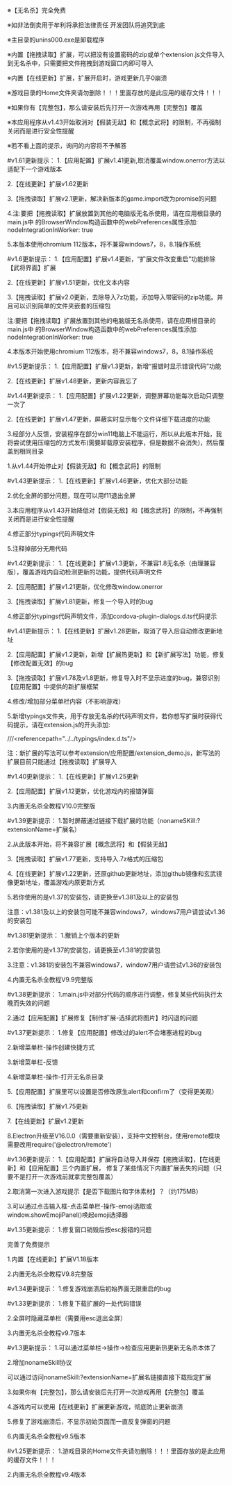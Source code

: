 ※【无名杀】完全免费

※如非法倒卖用于牟利将承担法律责任 开发团队将追究到底

※主目录的unins000.exe是卸载程序

※内置【拖拽读取】扩展，可以把没有设置密码的zip或单个extension.js文件导入到无名杀中，只需要把文件拖拽到游戏窗口内即可导入

※内置【在线更新】扩展，扩展开启时，游戏更新几乎0崩溃

※游戏目录的Home文件夹请勿删除！！！里面存放的是此应用的缓存文件！！！

※如果你有【完整包】，那么请安装后先打开一次游戏再用【完整包】覆盖

※本应用程序从v1.43开始取消对【假装无敌】和【概念武将】的限制，不再强制关闭而是进行安全性提醒

※若不看上面的提示，询问的内容将不予解答

#v1.61更新提示：
1.【应用配置】扩展v1.41更新,取消覆盖window.onerror方法以适配下一个游戏版本

2.【在线更新】扩展v1.62更新

3.【拖拽读取】扩展v2.1更新，解决新版本的game.import改为promise的问题

4.注:要把【拖拽读取】扩展放置到其他的电脑版无名杀使用，请在应用根目录的main.js中
的BrowserWindow构造函数中的webPreferences属性添加: nodeIntegrationInWorker: true

5.本版本使用chromium 112版本，将不兼容windows7，8，8.1操作系统

#v1.6更新提示：
1.【应用配置】扩展v1.4更新，“扩展文件改变重启”功能排除【武将界面】扩展

2.【在线更新】扩展v1.51更新，优化文本内容

3.【拖拽读取】扩展v2.0更新，去除导入7z功能，添加导入带密码的zip功能。并且可以识别简单的文件夹嵌套的压缩包

注:要把【拖拽读取】扩展放置到其他的电脑版无名杀使用，请在应用根目录的main.js中
的BrowserWindow构造函数中的webPreferences属性添加: nodeIntegrationInWorker: true

4.本版本开始使用chromium 112版本，将不兼容windows7，8，8.1操作系统

#v1.5更新提示：
1.【应用配置】扩展v1.3更新，新增“报错时显示错误代码”功能

2.【在线更新】扩展v1.48更新，更新内容我忘了

#v1.44更新提示：
1.【应用配置】扩展v1.22更新，调整屏幕功能每次启动只调整一次了

2.【在线更新】扩展v1.47更新，屏蔽实时显示每个文件详细下载进度的功能

3.经部分人反馈，安装程序在部分win11电脑上不能运行，所以从此版本开始，我将尝试使用压缩包的方式发布(需要卸载原安装程序，但是数据不会消失)，然后覆盖到相同目录

1.从v1.44开始停止对【假装无敌】和【概念武将】的限制

#v1.43更新提示：
1.【在线更新】扩展v1.46更新，优化大部分功能

2.优化全屏的部分问题，现在可以用f11退出全屏

3.本应用程序从v1.43开始降低对【假装无敌】和【概念武将】的限制，不再强制关闭而是进行安全性提醒

4.修正部分typings代码声明文件

5.注释掉部分无用代码

#v1.42更新提示：
1.【在线更新】扩展v1.3更新，不兼容1.8无名杀（由理兼容版），覆盖游戏内自动检测更新的功能，提供代码声明文件

2.【应用配置】扩展v1.21更新，优化修改window.onerror

3.【拖拽读取】扩展v1.81更新，修复一个导入时的bug

4.修正部分typings代码声明文件，添加cordova-plugin-dialogs.d.ts代码提示


#v1.41更新提示：
1.【在线更新】扩展v1.28更新，取消了导入后自动修改更新地址

2.【应用配置】扩展v1.2更新，新增【扩展热更新】和【新扩展写法】功能，修复【修改配置无效】的bug

3.【拖拽读取】扩展v1.78及v1.8更新，修复导入时不显示进度的bug，兼容识别【应用配置】中提供的新扩展框架

4.修改/增加部分菜单栏内容（不影响游戏）

5.新增typings文件夹，用于存放无名杀的代码声明文件，若你想写扩展时获得代码提示，请在extension.js的开头添加:

///<referencepath="../../typings/index.d.ts"/>

注：新扩展的写法可以参考extension/应用配置/extension_demo.js，新写法的扩展目前只能通过【拖拽读取】扩展导入


#v1.40更新提示：
1.【在线更新】扩展v1.25更新

2.【应用配置】扩展v1.12更新，优化游戏内的报错弹窗

3.内置无名杀全教程V10.0完整版

#v1.39更新提示：
1.暂时屏蔽通过链接下载扩展的功能（nonameSKill:?extensionName=扩展名）

2.从此版本开始，将不兼容扩展【概念武将】和【假装无敌】

3.【拖拽读取】扩展v1.77更新，支持导入.7z格式的压缩包

4.【在线更新】扩展v1.22更新，还原github更新地址，添加github镜像和玄武镜像更新地址，覆盖游戏内原更新方式

5.若你使用的是v1.37的安装包，请更换至v1.381及以上的安装包

注意：v1.381及以上的安装包可能不兼容windows7，windows7用户请尝试v1.36的安装包


#v1.381更新提示：
1.撤销上个版本的更新

2.若你使用的是v1.37的安装包，请更换至v1.381的安装包

3.注意：v1.381的安装包不兼容windows7，window7用户请尝试v1.36的安装包

4.内置无名杀全教程V9.9完整版


#v1.38更新提示：
1.main.js中对部分代码的顺序进行调整，修复某些代码执行太晚而失效的问题

2.通过【应用配置】扩展修复【制作扩展-选择武将图片】时闪退的问题


#v1.37更新提示：
1.修复【应用配置】修改过的alert不会堵塞进程的bug

2.新增菜单栏-操作创建快捷方式

3.新增菜单栏-反馈

4.新增菜单栏-操作-打开无名杀目录

5.【应用配置】扩展里可以设置是否修改原生alert和confirm了（变得更美观）

6.【拖拽读取】扩展v1.75更新

7.【在线更新】扩展v1.2更新

8.Electron升级至V16.0.0（需要重新安装），支持中文控制台，使用remote模块需要改用require('@electron/remote')


#v1.36更新提示：
1.【应用配置】扩展将自动导入并保存【拖拽读取】，【在线更新】和【应用配置】三个内置扩展，
修复了某些情况下内置扩展丢失的问题（只要不是打开一次游戏前就拿完整包覆盖）

2.取消第一次进入游戏提示【是否下载图片和字体素材】？（约175MB）

3.可以通过点击输入框-点击菜单栏-操作-emoji选取或window.showEmojiPanel()唤起emoji选择器


#v1.35更新提示：
1.修复窗口销毁后按esc报错的问题

完善了免费提示

1.内置【在线更新】扩展V1.18版本

2.内置无名杀全教程V9.8完整版


#v1.34更新提示：
1.修复游戏崩溃后初始界面无限重启的bug


#v1.33更新提示：
1.修复下载扩展的一处代码错误

2.全屏时隐藏菜单栏（需要用esc退出全屏）

3.内置无名杀全教程v9.7版本


#v1.3更新提示：
1.可以通过菜单栏->操作->检查应用更新热更新无名杀本体了

2.增加nonameSkill协议

可以通过访问nonameSkill:?extensionName=扩展名链接直接下载指定扩展

3.如果你有【完整包】，那么请安装后先打开一次游戏再用【完整包】覆盖

4.游戏内可以使用【在线更新】扩展更新游戏，彻底防止更新崩溃

5.修复了游戏崩溃后，不显示初始页面而一直反复弹窗的问题

6.内置无名杀全教程v9.5版本


#v1.25更新提示：
1.游戏目录的Home文件夹请勿删除！！！里面存放的是此应用的缓存文件！！！

2.内置无名杀全教程v9.4版本